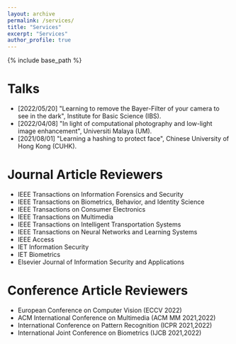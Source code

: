 ```yaml
---
layout: archive
permalink: /services/
title: "Services"
excerpt: "Services"
author_profile: true
---
```


{% include base_path %}


Talks
======
* [2022/05/20] "Learning to remove the Bayer-Filter of your camera to see in the dark", Institute for Basic Science (IBS).
* [2022/04/08] "In light of computational photography and low-light image enhancement", Universiti Malaya (UM).
* [2021/08/01] "Learning a hashing to protect face", Chinese University of Hong Kong (CUHK). 


Journal Article Reviewers
======
* IEEE Transactions on Information Forensics and Security
* IEEE Transactions on Biometrics, Behavior, and Identity Science
* IEEE Transactions on Consumer Electronics
* IEEE Transactions on Multimedia
* IEEE Transactions on Intelligent Transportation Systems
* IEEE Transactions on Neural Networks and Learning Systems
* IEEE Access
* IET Information Security
* IET Biometrics
* Elsevier Journal of Information Security and Applications

Conference Article Reviewers
======
* European Conference on Computer Vision (ECCV 2022)
* ACM International Conference on Multimedia (ACM MM 2021,2022)
* International Conference on Pattern Recognition (ICPR 2021,2022)
* International Joint Conference on Biometrics (IJCB 2021,2022)

